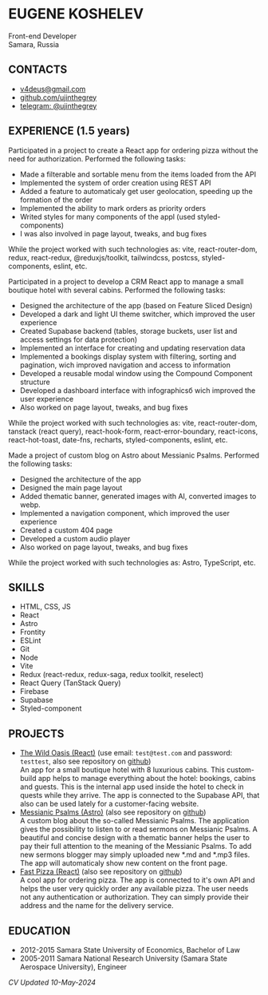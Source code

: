 # EUGENE KOSHELEV
Front-end Developer\
Samara, Russia

## CONTACTS
- v4deus@gmail.com
- [github.com/ujinthegrey](https://github.com/ujinthegrey)
- [telegram: @ujinthegrey](https://t.me/ujinthegrey)

## EXPERIENCE (1.5 years)

Participated in a project to create a React app for ordering pizza without the need for authorization. Performed the following tasks:
- Made a filterable and sortable menu from the items loaded from the API
- Implemented the system of order creation using REST API
- Added a feature to automaticaly get user geolocation, speeding up the formation of the order
- Implemented the ability to mark orders as priority orders
- Writed styles for many components of the appl (used styled-components)
- I was also involved in page layout, tweaks, and bug fixes

While the project worked with such technologies as: vite, react-router-dom, redux, react-redux, @reduxjs/toolkit, tailwindcss, postcss, styled-components, eslint, etc.

Participated in a project to develop a CRM React app to manage a small boutique hotel with several cabins. Performed the following tasks:
- Designed the architecture of the app (based on Feature Sliced Design)
- Developed a dark and light UI theme switcher, which improved the user experience
- Created Supabase backend (tables, storage buckets, user list and access settings for data protection)
- Implemented an interface for creating and updating reservation data
- Implemented a bookings display system with filtering, sorting and pagination, wich improved navigation and access to information
- Developed a reusable modal window using the Compound Component structure
- Developed a dashboard interface with infographicsб wich improved the user experience
- Also worked on page layout, tweaks, and bug fixes

While the project worked with such technologies as: vite, react-router-dom, tanstack (react query), react-hook-form, react-error-boundary, react-icons, react-hot-toast, date-fns, recharts, styled-components, eslint, etc.

Made a project of custom blog on Astro about Messianic Psalms. Performed the following tasks:
- Designed the architecture of the app
- Designed the main page layout
- Added thematic banner, generated images with AI, converted images to webp.
- Implemented a navigation component, which improved the user experience
- Created a custom 404 page
- Developed a custom audio player
- Also worked on page layout, tweaks, and bug fixes

While the project worked with such technologies as: Astro, TypeScript, etc.

## SKILLS
- HTML, CSS, JS
- React
- Astro
- Frontity
- ESLint
- Git
- Node
- Vite
- Redux (react-redux, redux-saga, redux toolkit, reselect)
- React Query (TanStack Query)
- Firebase
- Supabase
- Styled-component

## PROJECTS
- [The Wild Oasis (React)](https://koshelev-wild-oasis.netlify.app) (use email: `test@test.com` and password: `testtest`, also see repository on [github](https://github.com/ujinthegrey/the-wild-oasis))\
An app for a small boutique hotel with 8 luxurious cabins. This custom-build app helps to manage everything about the hotel: bookings, cabins and guests. This is the internal app used inside the hotel to check in quests while they arrive. The app is connected to the Supabase API, that also can be used lately for a customer-facing website.
- [Messianic Psalms (Astro)](https://messianic-psalms.netlify.app) (also see repository on [github](https://github.com/ujinthegrey/messianic-psalms-astro))\
A custom blog about the so-called Messianic Psalms. The application gives the possibility to listen to or read sermons on Messianic Psalms. A beautiful and concise design with a thematic banner helps the user to pay their full attention to the meaning of the Messianic Psalms. To add new sermons blogger may simply uploaded new *.md and *.mp3 files. The app will automaticaly show new content on the front page.
- [Fast Pizza (React)](https://koshelev-react-pizza.netlify.app) (also see repository on [github](https://github.com/ujinthegrey/fast-react-pizza))\
A cool app for ordering pizza. The app is connected to it&#39;s own API and helps the user very quickly order any available pizza. The user needs not any authentication or authorization. They can simply provide their address and the name for the delivery service.

## EDUCATION
- 2012-2015 Samara State University of Economics, Bachelor of Law
- 2005-2011 Samara National Research University (Samara State Aerospace University), Engineer

*CV Updated 10-May-2024*

